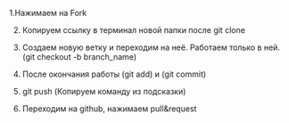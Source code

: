 1.Нажимаем на Fork 

2. Копируем ссылку в терминал новой папки после git clone 

3. Создаем новую ветку и переходим на неё. Работаем только в ней. (git checkout -b branch_name) 

4. После окончания работы (git add) и (git commit) 

5. git push (Копируем команду из подсказки) 

6. Переходим на github, нажимаем pull&request